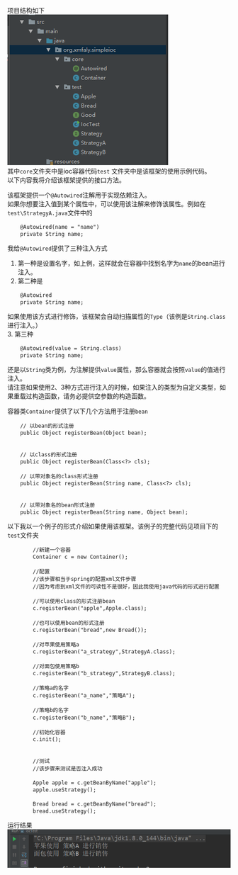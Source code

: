 项目结构如下  
![11](/doc/1.png)   
其中`core`文件夹中是ioc容器代码`test`  文件夹中是该框架的使用示例代码。  
以下内容我将介绍该框架提供的接口方法。  

该框架提供一个`@Autowired`注解用于实现依赖注入。  
如果你想要注入值到某个属性中，可以使用该注解来修饰该属性。例如在`test\StrategyA.java`文件中的  
```
    @Autowired(name = "name")
    private String name;
```
我给`@Autowired`提供了三种注入方式  
1. 第一种是设置名字，如上例，这样就会在容器中找到名字为`name`的bean进行注入。  
2. 第二种是  
```
    @Autowired
    private String name;

```
如果使用该方式进行修饰，该框架会自动扫描属性的`Type`（该例是`String.class`进行注入。）  
3. 第三种
```
	@Autowired(value = String.class)	
	private String name;
```
还是以`String`类为例，为注解提供`value`属性，那么容器就会按照`value`的值进行注入。  
请注意如果使用2、3种方式进行注入的时候，如果注入的类型为自定义类型，如果重载过构造函数，请务必提供空参数的构造函数。  

容器类`Container`提供了以下几个方法用于注册`bean`  
```
    // 以bean的形式注册
    public Object registerBean(Object bean);


    // 以class的形式注册
    public Object registerBean(Class<?> cls);

    // 以带对象名的class形式注册
    public Object registerBean(String name, Class<?> cls);


    // 以带对象名的bean形式注册
    public Object registerBean(String name, Object bean);

```

以下我以一个例子的形式介绍如果使用该框架。该例子的完整代码见项目下的`test`文件夹  

```
        //新建一个容器
        Container c = new Container();

        //配置
        //该步骤相当于spring的配置xml文件步骤
        //因为考虑到xml文件的可读性不是很好，因此我使用java代码的形式进行配置

        //可以使用class的形式注册bean
        c.registerBean("apple",Apple.class);

        //也可以使用bean的形式注册
        c.registerBean("bread",new Bread());

        //对苹果使用策略a
        c.registerBean("a_strategy",StrategyA.class);

        //对面包使用策略b
        c.registerBean("b_strategy",StrategyB.class);

        //策略a的名字
        c.registerBean("a_name","策略A");

        //策略b的名字
        c.registerBean("b_name","策略B");

        //初始化容器
        c.init();


        //测试
        //该步骤来测试是否注入成功

        Apple apple = c.getBeanByName("apple");
        apple.useStrategy();

        Bread bread = c.getBeanByName("bread");
        bread.useStrategy();

```
运行结果  
![22](/doc/2.png)
